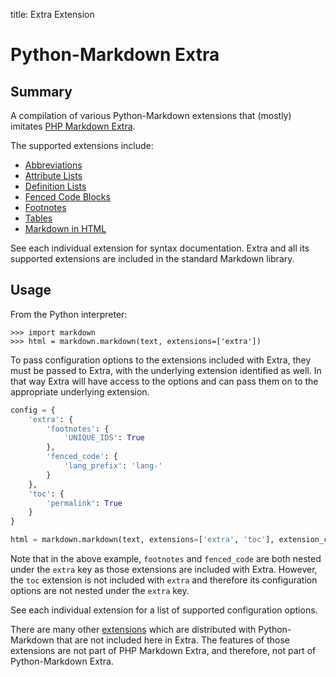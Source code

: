title: Extra Extension

# Python-Markdown Extra

## Summary

A compilation of various Python-Markdown extensions that (mostly) imitates
[PHP Markdown Extra](http://michelf.com/projects/php-markdown/extra/).

The supported extensions include:

* [Abbreviations](abbreviations.md)
* [Attribute Lists](attr_list.md)
* [Definition Lists](definition_lists.md)
* [Fenced Code Blocks](fenced_code_blocks.md)
* [Footnotes](footnotes.md)
* [Tables](tables.md)
* [Markdown in HTML](md_in_html.md)

See each individual extension for syntax documentation. Extra and all its
supported extensions are included in the standard Markdown library.

## Usage

From the Python interpreter:

```pycon
>>> import markdown
>>> html = markdown.markdown(text, extensions=['extra'])
```

To pass configuration options to the extensions included with Extra, they must be passed to Extra, with the
underlying extension identified as well. In that way Extra will have access to the options and can pass them on to
the appropriate underlying extension.

```python
config = {
    'extra': {
        'footnotes': {
            'UNIQUE_IDS': True
        },
        'fenced_code': {
            'lang_prefix': 'lang-'
        }
    },
    'toc': {
        'permalink': True
    }
}

html = markdown.markdown(text, extensions=['extra', 'toc'], extension_configs=config)
```

Note that in the above example, `footnotes` and `fenced_code` are both nested under the `extra` key as those
extensions are included with Extra. However, the `toc` extension is not included with `extra` and therefore its
configuration options are not nested under the `extra` key.

See each individual extension for a list of supported configuration options.

There are many other [extensions](index.md) which are distributed with Python-Markdown that are not included here in
Extra. The features of those extensions are not part of PHP Markdown Extra, and therefore, not part of Python-Markdown
Extra.
